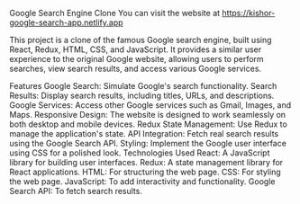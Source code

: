 Google Search Engine Clone You can visit the website at https://kishor-google-search-app.netlify.app

This project is a clone of the famous Google search engine, built using React, Redux, HTML, CSS, and 
JavaScript. It provides a similar user experience to the original Google website, allowing users to perform 
searches, view search results, and access various Google services.

Features Google Search: Simulate Google's search functionality. Search Results: Display search results,
including titles, URLs, and descriptions. Google Services: Access other Google services such as Gmail,
Images, and Maps. Responsive Design: The website is designed to work seamlessly on both desktop and mobile 
devices. Redux State Management: Use Redux to manage the application's state. API Integration: Fetch real
search results using the Google Search API. Styling: Implement the Google user interface using CSS for a 
polished look. Technologies Used React: A JavaScript library for building user interfaces. Redux: A state 
management library for React applications. HTML: For structuring the web page. CSS: For styling the web
page. JavaScript: To add interactivity and functionality. Google Search API: To fetch search results.
